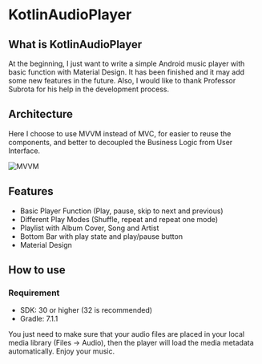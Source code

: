 # KotlinAudioPlayer

## What is KotlinAudioPlayer

At the beginning, I just want to write a simple Android music player with basic function with Material Design. It has been finished and it may add some new features in the future. Also, I would like to thank Professor Subrota for his help in the development process.

## Architecture

Here I choose to use MVVM instead of MVC, for easier to reuse the components, and better to decoupled the Business Logic from User Interface.

![MVVM](/Users/yg/Desktop/Java/ScreenShot/MVVM.png)

## Features

-   Basic Player Function (Play, pause, skip to next and previous)
-   Different Play Modes (Shuffle, repeat and repeat one mode)
-   Playlist with Album Cover, Song and Artist
-   Bottom Bar with play state and play/pause button
-   Material Design

## How to use

### Requirement

-   SDK: 30 or higher (32 is recommended)
-   Gradle: 7.1.1

You just need to make sure that your audio files are placed in your local media library (Files -> Audio), then the player will load the media metadata automatically. Enjoy your music.
